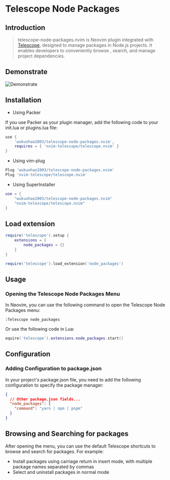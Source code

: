 # Telescope Node Packages

## Introduction

> telescope-node-packages.nvim is Neovim plugin integrated with [Telescope](https://github.com/nvim-telescope/telescope.nvim),
> designed to manage packages in Node.js projects. It enables developers to
> conveniently browse , search, and manage project dependencies.

## Demonstrate

![Demonstrate](./telescope-node-packages.gif)

## Installation

- Using Packer

If you use Packer as your plugin manager, add the following code to your init.lua or plugins.lua file:

```lua
use {
    'wukuohao2003/telescope-node-packages.nvim',
    requires = { 'nvim-telescope/telescope.nvim' }
}
```

- Using vim-plug

```lua
Plug 'wukuohao2003/telescope-node-packages.nvim'
Plug 'nvim-telescope/telescope.nvim'
```

- Using SuperInstaller

```lua
use = {
    "wukuohao2003/telescope-node-packages.nvim"
    "nvim-telescope/telescope.nvim"
}
```

## Load extension

```lua
require('telescope').setup {
    extensions = {
        node_packages = {}
    }
}

require('telescope').load_extension('node_packages')
```

## Usage

### Opening the Telescope Node Packages Menu

In Neovim, you can use the following command to open the Telescope Node Packages menu:

```vim
:Telescope node_packages
```

Or use the following code in Lua:

```lua
equire('telescope').extensions.node_packages.start()
```

## Configuration

### Adding Configuration to package.json

In your project's package.json file, you need to add the following configuration to specify the package manager:

```json
{
  // Other package.json fields...
  "node_packages": {
    "command": "yarn | npm | pnpm"
  }
}
```

## Browsing and Searching for packages

After opening the menu, you can use the default Telescope shortcuts to browse and search for packages. For example:

- Install packages using carriage return in insert mode, with multiple package names separated by commas
- Select and uninstall packages in normal mode
